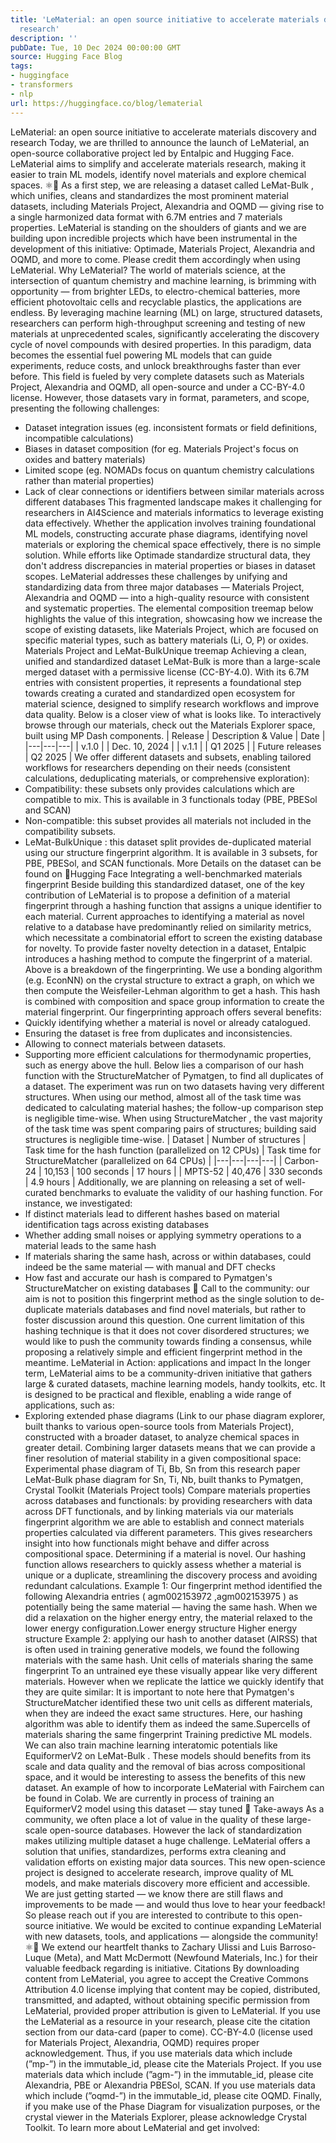 ```yaml
---
title: 'LeMaterial: an open source initiative to accelerate materials discovery and
  research'
description: ''
pubDate: Tue, 10 Dec 2024 00:00:00 GMT
source: Hugging Face Blog
tags:
- huggingface
- transformers
- nlp
url: https://huggingface.co/blog/lematerial
---
```


LeMaterial: an open source initiative to accelerate materials discovery and research
Today, we are thrilled to announce the launch of LeMaterial, an open-source collaborative project led by Entalpic and Hugging Face. LeMaterial aims to simplify and accelerate materials research, making it easier to train ML models, identify novel materials and explore chemical spaces. ⚛️🤗
As a first step, we are releasing a dataset called LeMat-Bulk
, which unifies, cleans and standardizes the most prominent material datasets, including Materials Project, Alexandria and OQMD — giving rise to a single harmonized data format with 6.7M entries and 7 materials properties.
LeMaterial is standing on the shoulders of giants and we are building upon incredible projects which have been instrumental in the development of this initiative: Optimade, Materials Project, Alexandria and OQMD, and more to come. Please credit them accordingly when using LeMaterial.
Why LeMaterial?
The world of materials science, at the intersection of quantum chemistry and machine learning, is brimming with opportunity — from brighter LEDs, to electro-chemical batteries, more efficient photovoltaic cells and recyclable plastics, the applications are endless. By leveraging machine learning (ML) on large, structured datasets, researchers can perform high-throughput screening and testing of new materials at unprecedented scales, significantly accelerating the discovery cycle of novel compounds with desired properties. In this paradigm, data becomes the essential fuel powering ML models that can guide experiments, reduce costs, and unlock breakthroughs faster than ever before.
This field is fueled by very complete datasets such as Materials Project, Alexandria and OQMD, all open-source and under a CC-BY-4.0 license. However, those datasets vary in format, parameters, and scope, presenting the following challenges:
- Dataset integration issues (eg. inconsistent formats or field definitions, incompatible calculations)
- Biases in dataset composition (for eg. Materials Project's focus on oxides and battery materials)
- Limited scope (eg. NOMADs focus on quantum chemistry calculations rather than material properties)
- Lack of clear connections or identifiers between similar materials across different databases
This fragmented landscape makes it challenging for researchers in AI4Science and materials informatics to leverage existing data effectively. Whether the application involves training foundational ML models, constructing accurate phase diagrams, identifying novel materials or exploring the chemical space effectively, there is no simple solution. While efforts like Optimade standardize structural data, they don't address discrepancies in material properties or biases in dataset scopes.
LeMaterial addresses these challenges by unifying and standardizing data from three major databases — Materials Project, Alexandria and OQMD — into a high-quality resource with consistent and systematic properties. The elemental composition treemap below highlights the value of this integration, showcasing how we increase the scope of existing datasets, like Materials Project, which are focused on specific material types, such as battery materials (Li, O, P) or oxides.
Materials Project and LeMat-BulkUnique treemap
Achieving a clean, unified and standardized dataset
LeMat-Bulk
is more than a large-scale merged dataset with a permissive license (CC-BY-4.0). With its 6.7M entries with consistent properties, it represents a foundational step towards creating a curated and standardized open ecosystem for material science, designed to simplify research workflows and improve data quality. Below is a closer view of what is looks like. To interactively browse through our materials, check out the Materials Explorer space, built using MP Dash components.
| Release | Description & Value | Date |
|---|---|---|
| v.1.0 |
|
Dec. 10, 2024 |
| v.1.1 |
|
Q1 2025 |
| Future releases | Q2 2025 |
We offer different datasets and subsets, enabling tailored workflows for researchers depending on their needs (consistent calculations, deduplicating materials, or comprehensive exploration):
- Compatibility: these subsets only provides calculations which are compatible to mix. This is available in 3 functionals today (PBE, PBESol and SCAN)
- Non-compatible: this subset provides all materials not included in the compatibility subsets.
- LeMat-BulkUnique : this dataset split provides de-duplicated material using our structure fingerprint algorithm. It is available in 3 subsets, for PBE, PBESol, and SCAN functionals. More Details on the dataset can be found on 🤗Hugging Face
Integrating a well-benchmarked materials fingerprint
Beside building this standardized dataset, one of the key contribution of LeMaterial is to propose a definition of a material fingerprint through a hashing function that assigns a unique identifier to each material.
Current approaches to identifying a material as novel relative to a database have predominantly relied on similarity metrics, which necessitate a combinatorial effort to screen the existing database for novelty. To provide faster novelty detection in a dataset, Entalpic introduces a hashing method to compute the fingerprint of a material.
Above is a breakdown of the fingerprinting. We use a bonding algorithm (e.g. EconNN) on the crystal structure to extract a graph, on which we then compute the Weisfeiler-Lehman algorithm to get a hash. This hash is combined with composition and space group information to create the material fingerprint.
Our fingerprinting approach offers several benefits:
- Quickly identifying whether a material is novel or already catalogued.
- Ensuring the dataset is free from duplicates and inconsistencies.
- Allowing to connect materials between datasets.
- Supporting more efficient calculations for thermodynamic properties, such as energy above the hull.
Below lies a comparison of our hash function with the StructureMatcher of Pymatgen, to find all duplicates of a dataset. The experiment was run on two datasets having very different structures.
When using our method, almost all of the task time was dedicated to calculating material hashes; the follow-up comparison step is negligible time-wise. When using StructureMatcher
, the vast majority of the task time was spent comparing pairs of structures; building said structures is negligible time-wise.
| Dataset | Number of structures | Task time for the hash function (parallelized on 12 CPUs) | Task time for StructureMatcher (parallelized on 64 CPUs) |
|---|---|---|---|
| Carbon-24 | 10,153 | 100 seconds | 17 hours |
| MPTS-52 | 40,476 | 330 seconds | 4.9 hours |
Additionally, we are planning on releasing a set of well-curated benchmarks to evaluate the validity of our hashing function. For instance, we investigated:
- If distinct materials lead to different hashes based on material identification tags across existing databases
- Whether adding small noises or applying symmetry operations to a material leads to the same hash
- If materials sharing the same hash, across or within databases, could indeed be the same material — with manual and DFT checks
- How fast and accurate our hash is compared to Pymatgen's StructureMatcher on existing databases
🤗 Call to the community: our aim is not to position this fingerprint method as the single solution to de-duplicate materials databases and find novel materials, but rather to foster discussion around this question. One current limitation of this hashing technique is that it does not cover disordered structures; we would like to push the community towards finding a consensus, while proposing a relatively simple and efficient fingerprint method in the meantime.
LeMaterial in Action: applications and impact
In the longer term, LeMaterial aims to be a community-driven initiative that gathers large & curated datasets, machine learning models, handy toolkits, etc. It is designed to be practical and flexible, enabling a wide range of applications, such as:
- Exploring extended phase diagrams (Link to our phase diagram explorer, built thanks to various open-source tools from Materials Project), constructed with a broader dataset, to analyze chemical spaces in greater detail. Combining larger datasets means that we can provide a finer resolution of material stability in a given compositional space:
Experimental phase diagram of Ti, Bb, Sn from this research paper
LeMat-Bulk phase diagram for Sn, Ti, Nb, built thanks to Pymatgen, Crystal Toolkit (Materials Project tools)
Compare materials properties across databases and functionals: by providing researchers with data across DFT functionals, and by linking materials via our materials fingerprint algorithm we are able to establish and connect materials properties calculated via different parameters. This gives researchers insight into how functionals might behave and differ across compositional space.
Determining if a material is novel. Our hashing function allows researchers to quickly assess whether a material is unique or a duplicate, streamlining the discovery process and avoiding redundant calculations.
Example 1: Our fingerprint method identified the following Alexandria entries (
agm002153972
,agm002153975
) as potentially being the same material — having the same hash. When we did a relaxation on the higher energy entry, the material relaxed to the lower energy configuration.Lower energy structure
Higher energy structure
Example 2: applying our hash to another dataset (AIRSS) that is often used in training generative models, we found the following materials with the same hash.
Unit cells of materials sharing the same fingerprint
To an untrained eye these visually appear like very different materials. However when we replicate the lattice we quickly identify that they are quite similar:
It is important to note here that Pymatgen's StructureMatcher identified these two unit cells as different materials, when they are indeed the exact same structures. Here, our hashing algorithm was able to identify them as indeed the same.Supercells of materials sharing the same fingerprint
Training predictive ML models. We can also train machine learning interatomic potentials like EquiformerV2 on
LeMat-Bulk
. These models should benefits from its scale and data quality and the removal of bias across compositional space, and it would be interesting to assess the benefits of this new dataset. An example of how to incorporate LeMaterial with Fairchem can be found in Colab. We are currently in process of training an EquiformerV2 model using this dataset — stay tuned 💫
Take-aways
As a community, we often place a lot of value in the quality of these large-scale open-source databases. However the lack of standardization makes utilizing multiple dataset a huge challenge. LeMaterial offers a solution that unifies, standardizes, performs extra cleaning and validation efforts on existing major data sources. This new open-science project is designed to accelerate research, improve quality of ML models, and make materials discovery more efficient and accessible.
We are just getting started — we know there are still flaws and improvements to be made — and would thus love to hear your feedback! So please reach out if you are interested to contribute to this open-source initiative. We would be excited to continue expanding LeMaterial with new datasets, tools, and applications — alongside the community! ⚛️🤗
We extend our heartfelt thanks to Zachary Ulissi and Luis Barroso-Luque (Meta), and Matt McDermott (Newfound Materials, Inc.) for their valuable feedback regarding is initiative.
Citations
By downloading content from LeMaterial, you agree to accept the Creative Commons Attribution 4.0 license implying that content may be copied, distributed, transmitted, and adapted, without obtaining specific permission from LeMaterial, provided proper attribution is given to LeMaterial.
If you use the LeMaterial as a resource in your research, please cite the citation section from our data-card (paper to come).
CC-BY-4.0 (license used for Materials Project, Alexandria, OQMD) requires proper acknowledgement. Thus, if you use materials data which include (”mp-”) in the immutable_id, please cite the Materials Project. If you use materials data which include (”agm-”) in the immutable_id, please cite Alexandria, PBE or Alexandria PBESol, SCAN. If you use materials data which include (”oqmd-”) in the immutable_id, please cite OQMD. Finally, if you make use of the Phase Diagram for visualization purposes, or the crystal viewer in the Materials Explorer, please acknowledge Crystal Toolkit.
To learn more about LeMaterial and get involved: